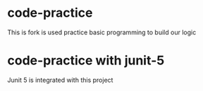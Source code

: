 # code-practice

This is fork is used practice basic programming to build our logic

# code-practice with junit-5

Junit 5 is integrated with this project